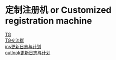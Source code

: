 # 定制注册机 or Customized registration machine
[TG](https://t.me/stack2018)  
[TG交流群](https://t.me/+O_Z0hvZKfwBkMWFh)  
[ins更新日志与计划](https://github.com/Automatic-registration/ins-wiki)  
[outlook更新日志与计划](https://github.com/Automatic-registration/outlook-wiki)  
